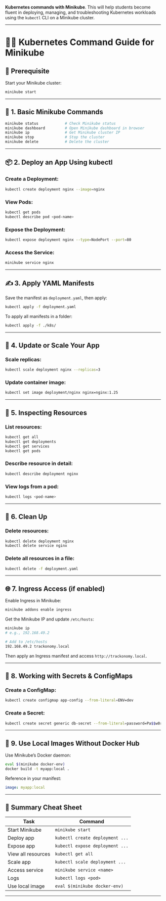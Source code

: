  **Kubernetes commands with Minikube**. 
 This will help students become fluent in deploying, managing, and troubleshooting Kubernetes workloads using the `kubectl` CLI on a Minikube cluster.

---

# 🧑‍💻 **Kubernetes Command Guide for Minikube**

## 🔧 Prerequisite

Start your Minikube cluster:

```bash
minikube start
```

---

## 🚀 1. **Basic Minikube Commands**

```bash
minikube status            # Check Minikube status
minikube dashboard         # Open Minikube dashboard in browser
minikube ip                # Get Minikube cluster IP
minikube stop              # Stop the cluster
minikube delete            # Delete the cluster
```

---

## 📦 2. **Deploy an App Using kubectl**

### Create a Deployment:

```bash
kubectl create deployment nginx --image=nginx
```

### View Pods:

```bash
kubectl get pods
kubectl describe pod <pod-name>
```

### Expose the Deployment:

```bash
kubectl expose deployment nginx --type=NodePort --port=80
```

### Access the Service:

```bash
minikube service nginx
```

---

## ✍️ 3. **Apply YAML Manifests**

Save the manifest as `deployment.yaml`, then apply:

```bash
kubectl apply -f deployment.yaml
```

To apply all manifests in a folder:

```bash
kubectl apply -f ./k8s/
```

---

## 🔄 4. **Update or Scale Your App**

### Scale replicas:

```bash
kubectl scale deployment nginx --replicas=3
```

### Update container image:

```bash
kubectl set image deployment/nginx nginx=nginx:1.25
```

---

## 🧪 5. **Inspecting Resources**

### List resources:

```bash
kubectl get all
kubectl get deployments
kubectl get services
kubectl get pods
```

### Describe resource in detail:

```bash
kubectl describe deployment nginx
```

### View logs from a pod:

```bash
kubectl logs <pod-name>
```

---

## 🧼 6. **Clean Up**

### Delete resources:

```bash
kubectl delete deployment nginx
kubectl delete service nginx
```

### Delete all resources in a file:

```bash
kubectl delete -f deployment.yaml
```

---

## 🌐 7. **Ingress Access (if enabled)**

Enable Ingress in Minikube:

```bash
minikube addons enable ingress
```

Get the Minikube IP and update `/etc/hosts`:

```bash
minikube ip
# e.g., 192.168.49.2
```

```bash
# Add to /etc/hosts
192.168.49.2 trackonomy.local
```

Then apply an Ingress manifest and access `http://trackonomy.local`.

---

## 🔐 8. **Working with Secrets & ConfigMaps**

### Create a ConfigMap:

```bash
kubectl create configmap app-config --from-literal=ENV=dev
```

### Create a Secret:

```bash
kubectl create secret generic db-secret --from-literal=password=Pa$$w0rd
```

---

## 🧰 9. **Use Local Images Without Docker Hub**

Use Minikube’s Docker daemon:

```bash
eval $(minikube docker-env)
docker build -t myapp:local .
```

Reference in your manifest:

```yaml
image: myapp:local
```

---

## 📘 Summary Cheat Sheet

| Task               | Command                         |
| ------------------ | ------------------------------- |
| Start Minikube     | `minikube start`                |
| Deploy app         | `kubectl create deployment ...` |
| Expose app         | `kubectl expose deployment ...` |
| View all resources | `kubectl get all`               |
| Scale app          | `kubectl scale deployment ...`  |
| Access service     | `minikube service <name>`       |
| Logs               | `kubectl logs <pod>`            |
| Use local image    | `eval $(minikube docker-env)`   |

---


